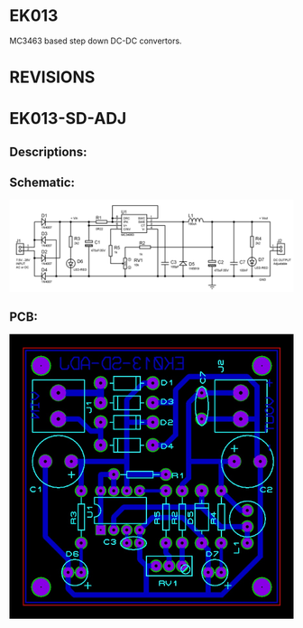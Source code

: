 # EK013

MC3463 based step down DC-DC convertors.

# REVISIONS
# EK013-SD-ADJ
## Descriptions:

## Schematic:
![](EK013_SD_ADJ_SCH.jpg "Schematic")
## PCB:
![](EK013_SD_ADJ_PCB.jpg "PCB preview")



